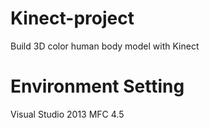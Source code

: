 # Kinect-project
Build 3D color human body model with Kinect

# Environment Setting
Visual Studio 2013
MFC 4.5

